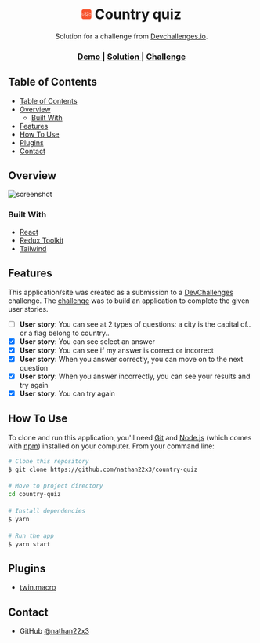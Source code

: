 <!-- markdownlint-disable MD033 -->

<h1 align="center">
  <img src="src/assets/images/devchallenges.png" width="20">
  Country quiz
</h1>

<div align="center">
   Solution for a challenge from  <a href="http://devchallenges.io" target="_blank">Devchallenges.io</a>.
</div>

<div align="center">
  <h3>
    <a href="https://nathan22x3.github.io/country-quiz">
      Demo
    </a>
    <span> | </span>
    <a href="https://{your-url-to-the-solution}">
      Solution
    </a>
    <span> | </span>
    <a href="https://devchallenges.io/challenges/Bu3G2irnaXmfwQ8sZkw8">
      Challenge
    </a>
  </h3>
</div>

<!-- TABLE OF CONTENTS -->

## Table of Contents

- [Table of Contents](#table-of-contents)
- [Overview](#overview)
  - [Built With](#built-with)
- [Features](#features)
- [How To Use](#how-to-use)
- [Plugins](#plugins)
- [Contact](#contact)

<!-- OVERVIEW -->

## Overview

![screenshot](https://user-images.githubusercontent.com/16707738/92399059-5716eb00-f132-11ea-8b14-bcacdc8ec97b.png)

### Built With

- [React](https://reactjs.org/)
- [Redux Toolkit](https://redux-toolkit.js.org/)
- [Tailwind](https://tailwindcss.com/)

## Features

This application/site was created as a submission to a [DevChallenges](https://devchallenges.io/challenges) challenge. The [challenge](https://devchallenges.io/challenges/Bu3G2irnaXmfwQ8sZkw8) was to build an application to complete the given user stories.

- [ ] **User story**: You can see at 2 types of questions: a city is the capital of.. or a flag belong to country..
- [x] **User story**: You can see select an answer
- [x] **User story**: You can see if my answer is correct or incorrect
- [x] **User story**: When you answer correctly, you can move on to the next question
- [x] **User story**: When you answer incorrectly, you can see your results and try again
- [x] **User story**: You can try again

## How To Use

<!-- Example: -->

To clone and run this application, you'll need [Git](https://git-scm.com) and [Node.js](https://nodejs.org/en/download/) (which comes with [npm](http://npmjs.com)) installed on your computer. From your command line:

```bash
# Clone this repository
$ git clone https://github.com/nathan22x3/country-quiz

# Move to project directory
cd country-quiz

# Install dependencies
$ yarn

# Run the app
$ yarn start
```

## Plugins

- [twin.macro](https://github.com/ben-rogerson/twin.macro)

## Contact

- GitHub [@nathan22x3](https://github.com/nathan22x3)

